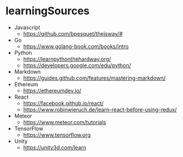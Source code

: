 # learningSources

* Javascript
  * https://github.com/bpesquet/thejsway/#
* Go
  * https://www.golang-book.com/books/intro
* Python
  * https://learnpythonthehardway.org/
  * https://developers.google.com/edu/python/
* Markdown
  * https://guides.github.com/features/mastering-markdown/
* Ethereum
  * https://ethereumdev.io/
* React
  * https://facebook.github.io/react/
  * https://www.robinwieruch.de/learn-react-before-using-redux/
* Meteor
  * https://www.meteor.com/tutorials
* TensorFlow
  * https://www.tensorflow.org
* Unity
  * https://unity3d.com/learn
